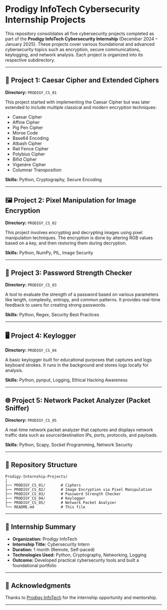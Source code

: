 # Prodigy InfoTech Cybersecurity Internship Projects

This repository consolidates all five cybersecurity projects completed as part of the **Prodigy InfoTech Cybersecurity Internship** (December 2024 – January 2025). These projects cover various foundational and advanced cybersecurity topics such as encryption, secure communications, keylogging, and network analysis. Each project is organized into its respective subdirectory.

---

## 🔐 Project 1: Caesar Cipher and Extended Ciphers

**Directory:** `PRODIGY_CS_01`

This project started with implementing the Caesar Cipher but was later extended to include multiple classical and modern encryption techniques:

* Caesar Cipher
* Affine Cipher
* Pig Pen Cipher
* Morse Code
* Base64 Encoding
* Atbash Cipher
* Rail Fence Cipher
* Polybius Cipher
* Bifid Cipher
* Vigenère Cipher
* Columnar Transposition

**Skills:** Python, Cryptography, Secure Encoding

---

## 🖼️ Project 2: Pixel Manipulation for Image Encryption

**Directory:** `PRODIGY_CS_02`

This project involves encrypting and decrypting images using pixel manipulation techniques. The encryption is done by altering RGB values based on a key, and then restoring them during decryption.

**Skills:** Python, NumPy, PIL, Image Security

---

## 🔑 Project 3: Password Strength Checker

**Directory:** `PRODIGY_CS_03`

A tool to evaluate the strength of a password based on various parameters like length, complexity, entropy, and common patterns. It provides real-time feedback to users for creating strong passwords.

**Skills:** Python, Regex, Security Best Practices

---

## 🖥️ Project 4: Keylogger

**Directory:** `PRODIGY_CS_04`

A basic keylogger built for educational purposes that captures and logs keyboard strokes. It runs in the background and stores logs locally for analysis.

**Skills:** Python, pynput, Logging, Ethical Hacking Awareness

---

## 🌐 Project 5: Network Packet Analyzer (Packet Sniffer)

**Directory:** `PRODIGY_CS_05`

A real-time network packet analyzer that captures and displays network traffic data such as source/destination IPs, ports, protocols, and payloads.

**Skills:** Python, Scapy, Socket Programming, Network Security

---

## 📂 Repository Structure

```
Prodigy-Internship-Projects/
│
├── PRODIGY_CS_01/       # Ciphers
├── PRODIGY_CS_02/       # Image Encryption via Pixel Manipulation
├── PRODIGY_CS_03/       # Password Strength Checker
├── PRODIGY_CS_04/       # Keylogger
├── PRODIGY_CS_05/       # Network Packet Analyzer
└── README.md            # This file
```

---

## 📜 Internship Summary

* **Organization:** Prodigy InfoTech
* **Internship Title:** Cybersecurity Intern
* **Duration:** 1 month (Remote, Self-paced)
* **Technologies Used:** Python, Cryptography, Networking, Logging
* **Outcome:** Developed practical cybersecurity tools and built a foundational portfolio

---

## 📣 Acknowledgments

Thanks to [Prodigy InfoTech](https://prodigyinfotech.dev/) for the internship opportunity and mentorship.

---

